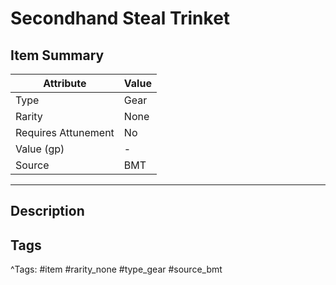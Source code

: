 # Secondhand Steal Trinket

## Item Summary

| Attribute            | Value                        |
|----------------------|------------------------------|
| Type                 | Gear |
| Rarity               | None             |
| Requires Attunement  | No                |
| Value (gp)           | -    |
| Source               | BMT |

---

## Description



## Tags

^Tags: #item #rarity_none #type_gear #source_bmt